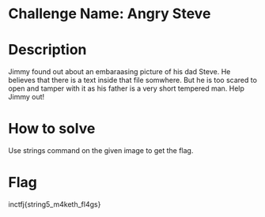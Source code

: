 # Challenge Name: Angry Steve

# Description

Jimmy found out about an embaraasing picture of his dad Steve. He believes that there is a text inside that file somwhere. But he is too scared to open and tamper with it as his father is a very short tempered man. Help Jimmy out!

# How to solve

Use strings command on the given image to get the flag.

# Flag

inctfj{string5_m4keth_fl4gs}

